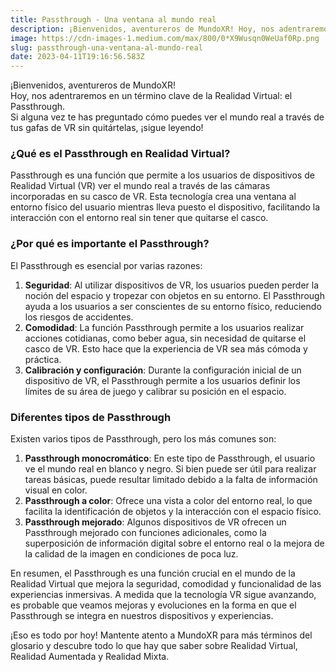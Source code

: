 ```yaml
---
title: Passthrough - Una ventana al mundo real
description: ¡Bienvenidos, aventureros de MundoXR! Hoy, nos adentraremos en un término clave de la Realidad Virtual - el Passthrough.
image: https://cdn-images-1.medium.com/max/800/0*X9Wusqn0WeUaf0Rp.png
slug: passthrough-una-ventana-al-mundo-real
date: 2023-04-11T19:16:56.583Z
---
```


¡Bienvenidos, aventureros de MundoXR!  
Hoy, nos adentraremos en un término clave de la Realidad Virtual: el Passthrough.  
Si alguna vez te has preguntado cómo puedes ver el mundo real a través de tus gafas de VR sin quitártelas, ¡sigue leyendo!

### ¿Qué es el Passthrough en Realidad Virtual?

Passthrough es una función que permite a los usuarios de dispositivos de Realidad Virtual (VR) ver el mundo real a través de las cámaras incorporadas en su casco de VR. Esta tecnología crea una ventana al entorno físico del usuario mientras lleva puesto el dispositivo, facilitando la interacción con el entorno real sin tener que quitarse el casco.

### ¿Por qué es importante el Passthrough?

El Passthrough es esencial por varias razones:

1. **Seguridad**: Al utilizar dispositivos de VR, los usuarios pueden perder la noción del espacio y tropezar con objetos en su entorno. El Passthrough ayuda a los usuarios a ser conscientes de su entorno físico, reduciendo los riesgos de accidentes.
2. **Comodidad**: La función Passthrough permite a los usuarios realizar acciones cotidianas, como beber agua, sin necesidad de quitarse el casco de VR. Esto hace que la experiencia de VR sea más cómoda y práctica.
3. **Calibración y configuración**: Durante la configuración inicial de un dispositivo de VR, el Passthrough permite a los usuarios definir los límites de su área de juego y calibrar su posición en el espacio.

### Diferentes tipos de Passthrough

Existen varios tipos de Passthrough, pero los más comunes son:

1. **Passthrough monocromático**: En este tipo de Passthrough, el usuario ve el mundo real en blanco y negro. Si bien puede ser útil para realizar tareas básicas, puede resultar limitado debido a la falta de información visual en color.
2. **Passthrough a color**: Ofrece una vista a color del entorno real, lo que facilita la identificación de objetos y la interacción con el espacio físico.
3. **Passthrough mejorado**: Algunos dispositivos de VR ofrecen un Passthrough mejorado con funciones adicionales, como la superposición de información digital sobre el entorno real o la mejora de la calidad de la imagen en condiciones de poca luz.

En resumen, el Passthrough es una función crucial en el mundo de la Realidad Virtual que mejora la seguridad, comodidad y funcionalidad de las experiencias inmersivas. A medida que la tecnología VR sigue avanzando, es probable que veamos mejoras y evoluciones en la forma en que el Passthrough se integra en nuestros dispositivos y experiencias.

¡Eso es todo por hoy! Mantente atento a MundoXR para más términos del glosario y descubre todo lo que hay que saber sobre Realidad Virtual, Realidad Aumentada y Realidad Mixta.
